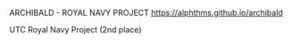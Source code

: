 ARCHIBALD - ROYAL NAVY PROJECT
https://alphthms.github.io/archibald

 UTC Royal Navy Project (2nd place)
